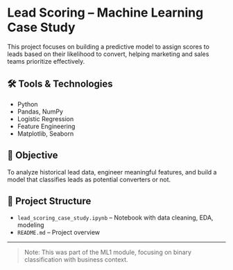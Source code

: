 # Lead Scoring – Machine Learning Case Study

This project focuses on building a predictive model to assign scores to leads based on their likelihood to convert, helping marketing and sales teams prioritize effectively.

## 🛠 Tools & Technologies
- Python
- Pandas, NumPy
- Logistic Regression
- Feature Engineering
- Matplotlib, Seaborn

## 📌 Objective
To analyze historical lead data, engineer meaningful features, and build a model that classifies leads as potential converters or not.

## 📁 Project Structure
- `lead_scoring_case_study.ipynb` – Notebook with data cleaning, EDA, modeling
- `README.md` – Project overview

---

> Note: This was part of the ML1 module, focusing on binary classification with business context.

